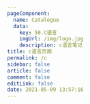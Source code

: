 ```yaml
---
pageComponent: 
  name: Catalogue
  data: 
    key: 50.C语言
    imgUrl: /img/logo.jpg
    description: c语言笔记
title: c语言页面
permalink: /c
sidebar: false
article: false
comment: false
editLink: false
date: 2021-05-09 13:57:16
---
```

